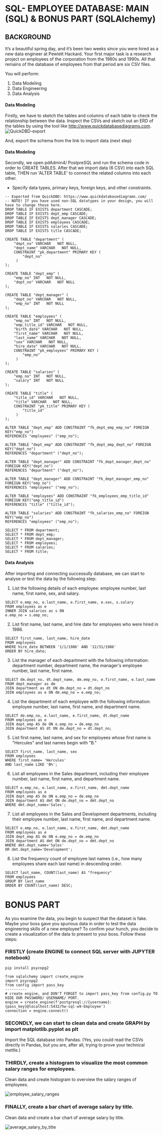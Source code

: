 # SQL- EMPLOYEE DATABASE: MAIN (SQL) & BONUS PART (SQLAIchemy)
## BACKGROUND
It’s a beautiful spring day, and it’s been two weeks since you were hired as a new data engineer at Pewlett Hackard. Your first major task is a research project on employees of the corporation from the 1980s and 1990s. All that remains of the database of employees from that period are six CSV files.

You will perform:

  1. Data Modeling
  2. Data Engineering
  3. Data Analysis

#### Data Modeling
Firstly, we have to sketch the tables and columns of each table to check the relationship between the data.
Inspect the CSVs and sketch out an ERD of the tables by using the tool like http://www.quickdatabasediagrams.com.
![QuickDBD-export](https://user-images.githubusercontent.com/99168697/162622556-8d6838f1-3775-4e29-b217-e8da4da218ca.png)

And, export the schema from the link to import data (next step)

#### Data Modeling
Secondly, we open pdAdmin4/ PostpreSQL and run the schema code in order to CREATE TABLES.
After that we import data (6 CSV) into each SQL table, THEN run 'ALTER TABLE' to connect the related columns into each other.
- Specify data types, primary keys, foreign keys, and other constraints.

````
-- Exported from QuickDBD: https://www.quickdatabasediagrams.com/
-- NOTE! If you have used non-SQL datatypes in your design, you will have to change these here.
DROP TABLE IF EXISTS department CASCADE;
DROP TABLE IF EXISTS dept_emp CASCADE;
DROP TABLE IF EXISTS dept_manager CASCADE;
DROP TABLE IF EXISTS employees CASCADE;
DROP TABLE IF EXISTS salaries CASCADE;
DROP TABLE IF EXISTS title CASCADE;

CREATE TABLE "department" (
    "dept_no" VARCHAR   NOT NULL,
    "dept_name" VARCHAR   NOT NULL,
    CONSTRAINT "pk_department" PRIMARY KEY (
        "dept_no"
     )
);

CREATE TABLE "dept_emp" (
    "emp_no" INT   NOT NULL,
    "dept_no" VARCHAR   NOT NULL
);

CREATE TABLE "dept_manager" (
    "dept_no" VARCHAR   NOT NULL,
    "emp_no" INT   NOT NULL
);

CREATE TABLE "employees" (
    "emp_no" INT   NOT NULL,
    "emp_title_id" VARCHAR   NOT NULL,
    "birth_date" VARCHAR   NOT NULL,
    "first_name" VARCHAR   NOT NULL,
    "last_name" VARCHAR   NOT NULL,
    "sex" VARCHAR   NOT NULL,
    "hire_date" VARCHAR   NOT NULL,
    CONSTRAINT "pk_employees" PRIMARY KEY (
        "emp_no"
     )
);

CREATE TABLE "salaries" (
    "emp_no" INT   NOT NULL,
    "salary" INT   NOT NULL
);

CREATE TABLE "title" (
    "title_id" VARCHAR   NOT NULL,
    "title" VARCHAR   NOT NULL,
    CONSTRAINT "pk_title" PRIMARY KEY (
        "title_id"
     )
);

ALTER TABLE "dept_emp" ADD CONSTRAINT "fk_dept_emp_emp_no" FOREIGN KEY("emp_no")
REFERENCES "employees" ("emp_no");

ALTER TABLE "dept_emp" ADD CONSTRAINT "fk_dept_emp_dept_no" FOREIGN KEY("dept_no")
REFERENCES "department" ("dept_no");

ALTER TABLE "dept_manager" ADD CONSTRAINT "fk_dept_manager_dept_no" FOREIGN KEY("dept_no")
REFERENCES "department" ("dept_no");

ALTER TABLE "dept_manager" ADD CONSTRAINT "fk_dept_manager_emp_no" FOREIGN KEY("emp_no")
REFERENCES "employees" ("emp_no");

ALTER TABLE "employees" ADD CONSTRAINT "fk_employees_emp_title_id" FOREIGN KEY("emp_title_id")
REFERENCES "title" ("title_id");

ALTER TABLE "salaries" ADD CONSTRAINT "fk_salaries_emp_no" FOREIGN KEY("emp_no")
REFERENCES "employees" ("emp_no");

SELECT * FROM department;
SELECT * FROM dept_emp;
SELECT * FROM dept_manager;
SELECT * FROM employees;
SELECT * FROM salaries;
SELECT * FROM title;
````

#### Data Analysis
After importing and connecting successully database, we can start to analyse or test the data by the following step:
1. List the following details of each employee: employee number, last name, first name, sex, and salary.
`````
SELECT e.emp_no, e.last_name, e.first_name, e.sex, s.salary
FROM employees as e
INNER JOIN salaries as s ON
e.emp_no = s.emp_no;
``````

2. List first name, last name, and hire date for employees who were hired in 1986.
`````
SELECT first_name, last_name, hire_date
FROM employees
WHERE hire_date BETWEEN '1/1/1986' AND '12/31/1986'
ORDER BY hire_date;
`````

3. List the manager of each department with the following information: department number, department name, the manager's employee number, last name, first name.
`````
SELECT dm.dept_no, dt.dept_name, dm.emp_no, e.first_name, e.last_name 
FROM dept_manager as dm
JOIN department as dt ON dm.dept_no = dt.dept_no
JOIN employees as e ON dm.emp_no = e.emp_no;
`````

4. List the department of each employee with the following information: employee number, last name, first name, and department name.
`````
SELECT de.emp_no, e.last_name, e.first_name, dt.dept_name
FROM employees as e
JOIN dept_emp AS de ON e.emp_no = de.emp_no
JOIN department AS dt ON de.dept_no = dt.dept_no;
`````

5. List first name, last name, and sex for employees whose first name is "Hercules" and last names begin with "B."
`````
SELECT first_name, last_name, sex
FROM employees
WHERE first_name= 'Hercules'
AND last_name LIKE 'B%';
`````

6. List all employees in the Sales department, including their employee number, last name, first name, and department name.
`````
SELECT e.emp_no, e.last_name, e.first_name, dmt.dept_name
FROM employees as e
JOIN dept_emp AS de ON e.emp_no = de.emp_no
JOIN department AS dmt ON de.dept_no = dmt.dept_no
WHERE dmt.dept_name='Sales';
`````

7. List all employees in the Sales and Development departments, including their employee number, last name, first name, and department name.
`````
SELECT e.emp_no, e.last_name, e.first_name, dmt.dept_name
FROM employees as e
JOIN dept_emp AS de ON e.emp_no = de.emp_no
JOIN department AS dmt ON de.dept_no = dmt.dept_no
WHERE dmt.dept_name='Sales'
OR dmt.dept_name='Development';
`````

8. List the frequency count of employee last names (i.e., how many employees share each last name) in descending order.
`````
SELECT last_name, COUNT(last_name) AS "frequency"
FROM employees
GROUP BY last_name
ORDER BY COUNT(last_name) DESC;
`````

# BONUS PART
As you examine the data, you begin to suspect that the dataset is fake. Maybe your boss gave you spurious data in order to test the data engineering skills of a new employee? To confirm your hunch, you decide to create a visualization of the data to present to your boss. Follow these steps:
### FIRSTLY (create ENGINE to connect SQL server with JUPYTER notebook) 
````
pip install psycopg2
````
````
from sqlalchemy import create_engine
import psycopg2
from config import pass_key
----------
# create engine, and DON'T FORGET to import pass_key from config.py TO HIDE OUR PASSWORD/ USERNAME/ PORT.
engine = create_engine(f'postgresql://{username}:{pass_key}@localhost:5432/hw-sql-w9-Employee')
connection = engine.connect()
````
### SECONDLY, we can start to clean data and create GRAPH by import matplotlib.pyplot as plt
Import the SQL database into Pandas. (Yes, you could read the CSVs directly in Pandas, but you are, after all, trying to prove your technical mettle.)

### THIRDLY, create a histogram to visualize the most common salary ranges for employees.
Clean data and create histogram to overview the salary ranges of employees.

![employee_salary_ranges](https://user-images.githubusercontent.com/99168697/162624382-265bf351-3d6d-4dd3-85e1-68a666d7c1f1.png)

### FINALLY, create a bar chart of average salary by title.
Clean data and create a bar chart of average salary by title.

![average_salary_by_title](https://user-images.githubusercontent.com/99168697/162624388-5b53c5eb-e62d-4844-bad1-0b4bbb09b97c.png)

